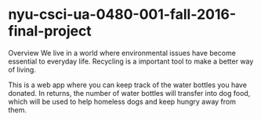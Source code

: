 # nyu-csci-ua-0480-001-fall-2016-final-project



Overview
  We live in a world where environmental issues have become essential to everyday life. Recycling is a important tool to make a better way of living. 
  
  This is a web app where you can keep track of the water bottles you have donated. In returns, the number of water bottles will transfer into dog food, which will be used to help homeless dogs and keep hungry away from them. 
  

